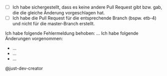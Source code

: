 - [ ] Ich habe sichergestellt, dass es keine andere Pull Request gibt bzw. gab, die die gleiche Änderung vorgeschlagen hat.
- [ ] Ich habe die Pull Request für die entsprechende Branch (bspw. etb-4) und nicht für die master-Branch erstellt.

Ich habe folgende Fehlermeldung behoben: ...
Ich habe folgende Änderungen vorgenommen:
- ...
- ...
- ...

@just-dev-creator